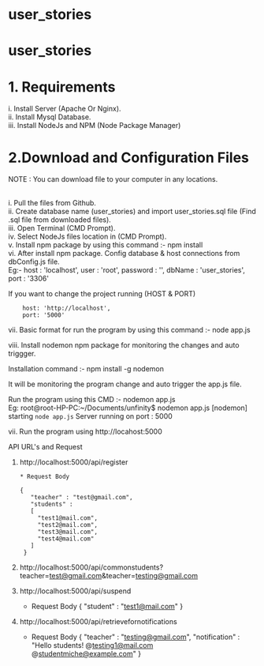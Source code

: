 # user_stories
# user_stories

# 1. Requirements

i. Install Server (Apache Or Nginx). <br>
ii. Install Mysql Database. <br>
iii. Install NodeJs and NPM (Node Package Manager)

# 2.Download and Configuration Files
NOTE : You can download file to your computer in any locations.<br><br> 

i.    Pull the files from Github. <br>
ii.   Create database name (user_stories) and import user_stories.sql file (Find .sql file from downloaded files). <br>
iii.  Open Terminal (CMD Prompt). <br>
iv.   Select NodeJs files location in (CMD Prompt). <br>
v.    Install npm package by using this command :- npm install  <br>
vi.   After install npm package. Config database & host connections from dbConfig.js file. <br>
      Eg:- 
          host : 'localhost', 
          user : 'root', 
          password : '', 
          dbName : 'user_stories', 
          port : '3306' 
          
If you want to change the project running (HOST & PORT)  <br>
      
        host: 'http://localhost', 
        port: '5000' 
        
vii. Basic format for run the program by using this command :- node app.js <br>

viii. Install nodemon npm package for monitoring the changes and auto triggger. <br>  

Installation command :- npm install -g nodemon  <br>
      
It will be monitoring the program change and auto trigger the app.js file.  <br>
      
Run the program using this CMD :- nodemon app.js  <br>
      Eg: 
      root@root-HP-PC:~/Documents/unfinity$ nodemon app.js 
      [nodemon] starting `node app.js`
      Server running on port : 5000 
   
   
vii. Run the program using http://locahost:5000 <br>

API URL's and Request <br>
1. http://localhost:5000/api/register <br>
       
       * Request Body 
       
       {
          "teacher" : "test@gmail.com",
          "students" : 
          [
            "test1@mail.com",
            "test2@mail.com",
            "test3@mail.com",
            "test4@mail.com"
          ]
        }
 2. http://localhost:5000/api/commonstudents?teacher=test@gmail.com&teacher=testing@gmail.com <br>
 3. http://localhost:5000/api/suspend
       * Request Body 
        {
         "student" : "test1@mail.com"
        }
 4. http://localhost:5000/api/retrievefornotifications
      * Request Body 
        {
          "teacher" : "testing@gmail.com",
          "notification" : "Hello students! @testing1@mail.com @studentmiche@example.com"
        }







